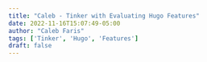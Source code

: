 ```yaml
---
title: "Caleb - Tinker with Evaluating Hugo Features"
date: 2022-11-16T15:07:49-05:00
author: "Caleb Faris"
tags: ['Tinker', 'Hugo', 'Features']
draft: false
---
```



